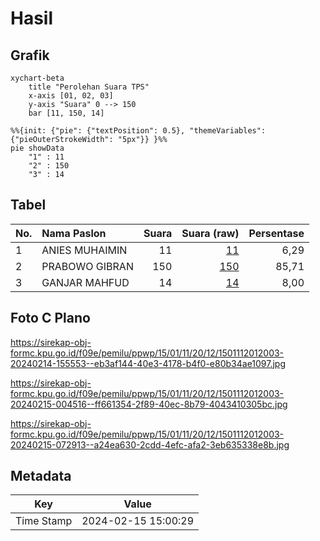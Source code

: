 # Hasil

## Grafik

```mermaid
xychart-beta
    title "Perolehan Suara TPS"
    x-axis [01, 02, 03]
    y-axis "Suara" 0 --> 150
    bar [11, 150, 14]
```

```mermaid
%%{init: {"pie": {"textPosition": 0.5}, "themeVariables": {"pieOuterStrokeWidth": "5px"}} }%%
pie showData
    "1" : 11
    "2" : 150
    "3" : 14
```

## Tabel

| No. | Nama Paslon    | Suara | Suara (raw) | Persentase |
|:--- |:-------------- | -----:| -----------:| ----------:|
| 1   | ANIES MUHAIMIN | 11    | [11][p-1]   | 6,29       |
| 2   | PRABOWO GIBRAN | 150   | [150][p-2]  | 85,71      |
| 3   | GANJAR MAHFUD  | 14    | [14][p-3]   | 8,00       |


[p-1]: https://github.com/gigit-pemilu/pemilu-2024-15-jambi/blob/main/pilpres/hitung-suara/sub/15-jambi/sub/01--kerinci/sub/11-air-hangat-timur/sub/2012-pungut-mudik/sub/003-tps/sub/paslon-1.txt
[p-2]: https://github.com/gigit-pemilu/pemilu-2024-15-jambi/blob/main/pilpres/hitung-suara/sub/15-jambi/sub/01--kerinci/sub/11-air-hangat-timur/sub/2012-pungut-mudik/sub/003-tps/sub/paslon-2.txt
[p-3]: https://github.com/gigit-pemilu/pemilu-2024-15-jambi/blob/main/pilpres/hitung-suara/sub/15-jambi/sub/01--kerinci/sub/11-air-hangat-timur/sub/2012-pungut-mudik/sub/003-tps/sub/paslon-3.txt

## Foto C Plano

https://sirekap-obj-formc.kpu.go.id/f09e/pemilu/ppwp/15/01/11/20/12/1501112012003-20240214-155553--eb3af144-40e3-4178-b4f0-e80b34ae1097.jpg

https://sirekap-obj-formc.kpu.go.id/f09e/pemilu/ppwp/15/01/11/20/12/1501112012003-20240215-004516--ff661354-2f89-40ec-8b79-4043410305bc.jpg

https://sirekap-obj-formc.kpu.go.id/f09e/pemilu/ppwp/15/01/11/20/12/1501112012003-20240215-072913--a24ea630-2cdd-4efc-afa2-3eb635338e8b.jpg


## Metadata

| Key        | Value               |
| ---------- | ------------------- |
| Time Stamp | 2024-02-15 15:00:29 |



